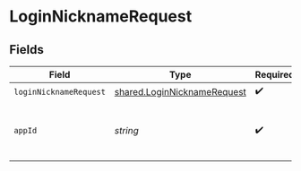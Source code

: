 # LoginNicknameRequest


## Fields

| Field                                                                      | Type                                                                       | Required                                                                   | Description                                                                | Example                                                                    |
| -------------------------------------------------------------------------- | -------------------------------------------------------------------------- | -------------------------------------------------------------------------- | -------------------------------------------------------------------------- | -------------------------------------------------------------------------- |
| `loginNicknameRequest`                                                     | [shared.LoginNicknameRequest](../../models/shared/loginnicknamerequest.md) | :heavy_check_mark:                                                         | N/A                                                                        |                                                                            |
| `appId`                                                                    | *string*                                                                   | :heavy_check_mark:                                                         | N/A                                                                        | app-af469a92-5b45-4565-b3c4-b79878de67d2                                   |